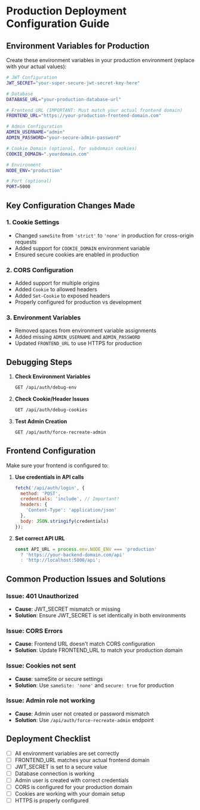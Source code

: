 # Production Deployment Configuration Guide

## Environment Variables for Production

Create these environment variables in your production environment (replace with your actual values):

```bash
# JWT Configuration
JWT_SECRET="your-super-secure-jwt-secret-key-here"

# Database
DATABASE_URL="your-production-database-url"

# Frontend URL (IMPORTANT: Must match your actual frontend domain)
FRONTEND_URL="https://your-production-frontend-domain.com"

# Admin Configuration
ADMIN_USERNAME="admin"
ADMIN_PASSWORD="your-secure-admin-password"

# Cookie Domain (optional, for subdomain cookies)
COOKIE_DOMAIN=".yourdomain.com"

# Environment
NODE_ENV="production"

# Port (optional)
PORT=5000
```

## Key Configuration Changes Made

### 1. Cookie Settings
- Changed `sameSite` from `'strict'` to `'none'` in production for cross-origin requests
- Added support for `COOKIE_DOMAIN` environment variable
- Ensured secure cookies are enabled in production

### 2. CORS Configuration
- Added support for multiple origins
- Added `Cookie` to allowed headers
- Added `Set-Cookie` to exposed headers
- Properly configured for production vs development

### 3. Environment Variables
- Removed spaces from environment variable assignments
- Added missing `ADMIN_USERNAME` and `ADMIN_PASSWORD`
- Updated `FRONTEND_URL` to use HTTPS for production

## Debugging Steps

1. **Check Environment Variables**
   ```bash
   GET /api/auth/debug-env
   ```

2. **Check Cookie/Header Issues**
   ```bash
   GET /api/auth/debug-cookies
   ```

3. **Test Admin Creation**
   ```bash
   GET /api/auth/force-recreate-admin
   ```

## Frontend Configuration

Make sure your frontend is configured to:

1. **Use credentials in API calls**
   ```javascript
   fetch('/api/auth/login', {
     method: 'POST',
     credentials: 'include', // Important!
     headers: {
       'Content-Type': 'application/json'
     },
     body: JSON.stringify(credentials)
   });
   ```

2. **Set correct API URL**
   ```javascript
   const API_URL = process.env.NODE_ENV === 'production' 
     ? 'https://your-backend-domain.com/api'
     : 'http://localhost:5000/api';
   ```

## Common Production Issues and Solutions

### Issue: 401 Unauthorized
- **Cause**: JWT_SECRET mismatch or missing
- **Solution**: Ensure JWT_SECRET is set identically in both environments

### Issue: CORS Errors
- **Cause**: Frontend URL doesn't match CORS configuration
- **Solution**: Update FRONTEND_URL to match your production domain

### Issue: Cookies not sent
- **Cause**: sameSite or secure settings
- **Solution**: Use `sameSite: 'none'` and `secure: true` for production

### Issue: Admin role not working
- **Cause**: Admin user not created or password mismatch
- **Solution**: Use `/api/auth/force-recreate-admin` endpoint

## Deployment Checklist

- [ ] All environment variables are set correctly
- [ ] FRONTEND_URL matches your actual frontend domain
- [ ] JWT_SECRET is set to a secure value
- [ ] Database connection is working
- [ ] Admin user is created with correct credentials
- [ ] CORS is configured for your production domain
- [ ] Cookies are working with your domain setup
- [ ] HTTPS is properly configured
